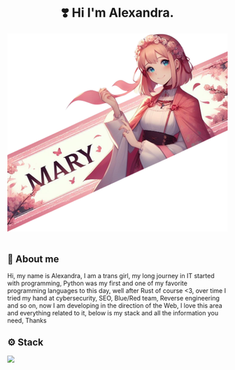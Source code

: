 <h1 align="center">❣️ Hi  I'm Alexandra.</h1>
<div>
  <img src="https://github.com/Mary064/Mary064/blob/main/headerorig.png">  
<div/>
<br>
<div>
  <h2>🌸 About me</h2>
Hi, my name is Alexandra, I am a trans girl, my long journey in IT started with programming, Python was my first and one of my favorite programming languages to this day, well after Rust of course <3, over time I tried my hand at cybersecurity, SEO, Blue/Red team, Reverse engineering and so on, now I am developing in the direction of the Web, I love this area and everything related to it, below is my stack and all the information you need, Thanks
</div>
<div>
  <h2>⚙️ Stack</h2>
  <p>
  <a href="https://skillicons.dev">
    <img src="https://skillicons.dev/icons?i=html,css,js,rust,react,figma,linux,kali," />
  </a>
</p>
</div>
